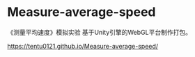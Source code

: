 # Measure-average-speed
《测量平均速度》模拟实验 基于Unity引擎的WebGL平台制作打包。

https://tentu0121.github.io/Measure-average-speed/
